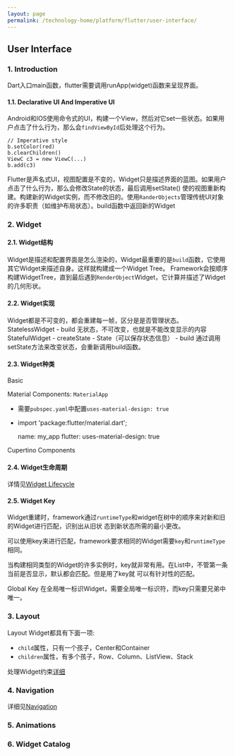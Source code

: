 ```yaml
---
layout: page
permalink: /technology-home/platform/flutter/user-interface/
---
```


## User Interface

### 1. Introduction
Dart入口main函数，flutter需要调用runApp(widget)函数来呈现界面。

#### 1.1. Declarative UI And Imperative UI
Android和IOS使用命令式的UI，构建一个View，然后对它set一些状态。如果用户点击了什么行为，那么会`findViewById`后处理这个行为。

    // Imperative style
    b.setColor(red)
    b.clearChildren()
    ViewC c3 = new ViewC(...)
    b.add(c3)

Flutter是声名式UI，视图配置是不变的，Widget只是描述界面的蓝图。如果用户点击了什么行为，那么会修改State的状态，最后调用setState()
使的视图重新构建。构建新的Widget实例，而不修改旧的。使用`RanderObjects`管理传统UI对象的许多职责（如维护布局状态）。build函数中返回新的Widget

### 2. Widget

#### 2.1. Widget结构
Widget是描述和配置界面是怎么渲染的，Widget最重要的是`build`函数，它使用其它Widget来描述自身。这样就构建成一个Widget Tree。
Framework会按顺序构建WidgetTree，直到最后遇到`RenderObject`Widget，它计算并描述了Widget的几何形状。

#### 2.2. Widget实现
Widget都是不可变的，都会重建每一帧，区分是是否管理状态。
StatelessWidget - build 无状态，不可改变，也就是不能改变显示的内容
StatefulWidget - createState - State（可以保存状态信息） - build 通过调用setState方法来改变状态，会重新调用build函数。

#### 2.3. Widget种类
Basic

Material Components: `MaterialApp` 
  - 需要`pubspec.yaml`中配置`uses-material-design: true`
  - import 'package:flutter/material.dart';

    name: my_app
    flutter:
    uses-material-design: true


Cupertino Components

#### 2.4. Widget生命周期
详情见[Widget Lifecycle](./widget-lifecycle)

#### 2.5. Widget Key
Widget重建时，framework通过`runtimeType`和widget在树中的顺序来对新和旧的Widget进行匹配，识别出从旧状
态到新状态所需的最小更改。

可以使用key来进行匹配，framework要求相同的Widget需要`key`和`runtimeType`相同。

当构建相同类型的Widget的许多实例时，key就非常有用。在List中，不管第一条当前是否显示，默认都会匹配。但是用了key就
可以有针对性的匹配。

Global Key
在全局唯一标识Widget，需要全局唯一标识符，而key只需要兄弟中唯一。

### 3. Layout
Layout Widget都具有下面一项:
* `child`属性，只有一个孩子，Center和Container
* `children`属性，有多个孩子，Row、Column、ListView、Stack

处理Widget约束[详细](./widget-box-constraints)

### 4. Navigation
详细见[Navigation](./widget-navigation)

### 5. Animations

### 6. Widget Catalog
